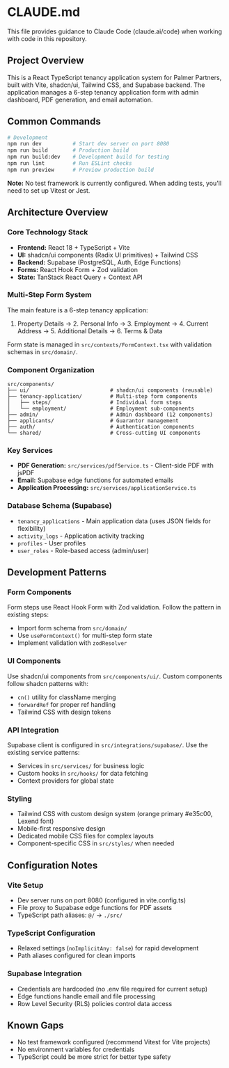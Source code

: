 # CLAUDE.md

This file provides guidance to Claude Code (claude.ai/code) when working with code in this repository.

## Project Overview

This is a React TypeScript tenancy application system for Palmer Partners, built with Vite, shadcn/ui, Tailwind CSS, and Supabase backend. The application manages a 6-step tenancy application form with admin dashboard, PDF generation, and email automation.

## Common Commands

```bash
# Development
npm run dev          # Start dev server on port 8080
npm run build        # Production build
npm run build:dev    # Development build for testing
npm run lint         # Run ESLint checks
npm run preview      # Preview production build
```

**Note:** No test framework is currently configured. When adding tests, you'll need to set up Vitest or Jest.

## Architecture Overview

### Core Technology Stack
- **Frontend:** React 18 + TypeScript + Vite
- **UI:** shadcn/ui components (Radix UI primitives) + Tailwind CSS
- **Backend:** Supabase (PostgreSQL, Auth, Edge Functions)
- **Forms:** React Hook Form + Zod validation
- **State:** TanStack React Query + Context API

### Multi-Step Form System
The main feature is a 6-step tenancy application:
1. Property Details → 2. Personal Info → 3. Employment → 4. Current Address → 5. Additional Details → 6. Terms & Data

Form state is managed in `src/contexts/FormContext.tsx` with validation schemas in `src/domain/`.

### Component Organization
```
src/components/
├── ui/                          # shadcn/ui components (reusable)
├── tenancy-application/         # Multi-step form components
│   ├── steps/                   # Individual form steps
│   └── employment/              # Employment sub-components
├── admin/                       # Admin dashboard (12 components)
├── applicants/                  # Guarantor management
├── auth/                        # Authentication components
└── shared/                      # Cross-cutting UI components
```

### Key Services
- **PDF Generation:** `src/services/pdfService.ts` - Client-side PDF with jsPDF
- **Email:** Supabase edge functions for automated emails
- **Application Processing:** `src/services/applicationService.ts`

### Database Schema (Supabase)
- `tenancy_applications` - Main application data (uses JSON fields for flexibility)
- `activity_logs` - Application activity tracking
- `profiles` - User profiles
- `user_roles` - Role-based access (admin/user)

## Development Patterns

### Form Components
Form steps use React Hook Form with Zod validation. Follow the pattern in existing steps:
- Import form schema from `src/domain/`
- Use `useFormContext()` for multi-step form state
- Implement validation with `zodResolver`

### UI Components
Use shadcn/ui components from `src/components/ui/`. Custom components follow shadcn patterns with:
- `cn()` utility for className merging
- `forwardRef` for proper ref handling
- Tailwind CSS with design tokens

### API Integration
Supabase client is configured in `src/integrations/supabase/`. Use the existing service patterns:
- Services in `src/services/` for business logic
- Custom hooks in `src/hooks/` for data fetching
- Context providers for global state

### Styling
- Tailwind CSS with custom design system (orange primary #e35c00, Lexend font)
- Mobile-first responsive design
- Dedicated mobile CSS files for complex layouts
- Component-specific CSS in `src/styles/` when needed

## Configuration Notes

### Vite Setup
- Dev server runs on port 8080 (configured in vite.config.ts)
- File proxy to Supabase edge functions for PDF assets
- TypeScript path aliases: `@/` → `./src/`

### TypeScript Configuration
- Relaxed settings (`noImplicitAny: false`) for rapid development
- Path aliases configured for clean imports

### Supabase Integration
- Credentials are hardcoded (no .env file required for current setup)
- Edge functions handle email and file processing
- Row Level Security (RLS) policies control data access

## Known Gaps
- No test framework configured (recommend Vitest for Vite projects)
- No environment variables for credentials
- TypeScript could be more strict for better type safety